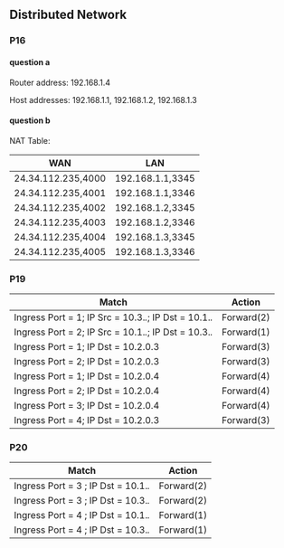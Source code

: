 ## Distributed Network

### P16

#### question a

Router address: 192.168.1.4

Host addresses: 192.168.1.1, 192.168.1.2, 192.168.1.3

#### question b

NAT Table:

WAN                | LAN
------------------ | ----------------
24.34.112.235,4000 | 192.168.1.1,3345
24.34.112.235,4001 | 192.168.1.1,3346
24.34.112.235,4002 | 192.168.1.2,3345
24.34.112.235,4003 | 192.168.1.2,3346
24.34.112.235,4004 | 192.168.1.3,3345
24.34.112.235,4005 | 192.168.1.3,3346

### P19

Match                                                  | Action
------------------------------------------------------ | ----------
Ingress Port = 1; IP Src = 10.3.*.*; IP Dst = 10.1.*.* | Forward(2)
Ingress Port = 2; IP Src = 10.1.*.*; IP Dst = 10.3.*.* | Forward(1)
Ingress Port = 1; IP Dst = 10.2.0.3                    | Forward(3)
Ingress Port = 2; IP Dst = 10.2.0.3                    | Forward(3)
Ingress Port = 1; IP Dst = 10.2.0.4                    | Forward(4)
Ingress Port = 2; IP Dst = 10.2.0.4                    | Forward(4)
Ingress Port = 3; IP Dst = 10.2.0.4                    | Forward(4)
Ingress Port = 4; IP Dst = 10.2.0.3                    | Forward(3)

### P20

Match                                | Action 
------------------------------------ | ---------- 
Ingress Port = 3 ; IP Dst = 10.1.*.* | Forward(2)
Ingress Port = 3 ; IP Dst = 10.3.*.* | Forward(2)
Ingress Port = 4 ; IP Dst = 10.1.*.* | Forward(1)
Ingress Port = 4 ; IP Dst = 10.3.*.* | Forward(1)